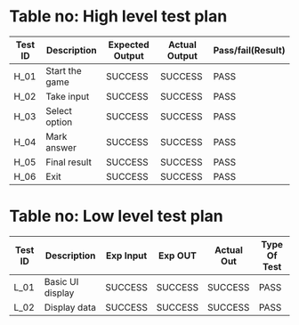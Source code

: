 # Table no: High level test plan

|Test ID	|Description	|Expected Output	|Actual Output|	Pass/fail(Result)|
|----|-----------------|-----------------|---------------|-----------------|
|H_01	|Start the game	|SUCCESS	|SUCCESS	|PASS|
|H_02	|Take input	|SUCCESS	|SUCCESS	|PASS|
|H_03	|Select option|	SUCCESS	|SUCCESS	|PASS|
|H_04	|Mark answer	|SUCCESS	|SUCCESS	|PASS|
|H_05	|Final result	|SUCCESS	|SUCCESS	|PASS|
|H_06	| Exit	|SUCCESS	|SUCCESS|	PASS|


# Table no: Low level test plan

|Test ID|	Description|	Exp Input|	Exp OUT|	Actual Out|	Type Of Test|
|--------|------------|-----------|---------|------------|------------|
|L_01	|Basic UI display	|SUCCESS	|SUCCESS	|SUCCESS	|PASS|
|L_02	|Display data	|SUCCESS	|SUCCESS	|SUCCESS	|PASS|
